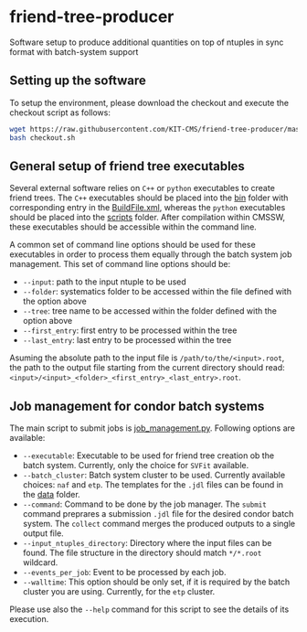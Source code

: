 # friend-tree-producer
Software setup to produce additional quantities on top of ntuples in sync format with batch-system support

## Setting up the software
To setup the environment, please download the checkout and execute the checkout script as follows:

```bash
wget https://raw.githubusercontent.com/KIT-CMS/friend-tree-producer/master/scripts/checkout.sh
bash checkout.sh
```
## General setup of friend tree executables
Several external software relies on `C++` or `python` executables to create friend trees.
The `C++` executables should be placed into the [bin](https://github.com/KIT-CMS/friend-tree-producer/tree/master/bin)
folder with corresponding entry in the [BuildFile.xml](https://github.com/KIT-CMS/friend-tree-producer/tree/master/bin/BuildFile.xml),
whereas the `python` executables should be placed into the [scripts](https://github.com/KIT-CMS/friend-tree-producer/tree/master/scripts) folder.
After compilation within CMSSW, these executables should be accessible within the command line.

A common set of command line options should be used for these executables in order to process them equally through the batch system job management.
This set of command line options should be:

 * `--input`: path to the input ntuple to be used
 * `--folder`: systematics folder to be accessed within the file defined with the option above
 * `--tree`: tree name to be accessed within the folder defined with the option above
 * `--first_entry`: first entry to be processed within the tree
 * `--last_entry`: last entry to be processed within the tree

Asuming the absolute path to the input file is `/path/to/the/<input>.root`, the path to the output file starting from the current directory should read:
`<input>/<input>_<folder>_<first_entry>_<last_entry>.root`.

## Job management for condor batch systems
The main script to submit jobs is [job_management.py](https://github.com/KIT-CMS/friend-tree-producer/blob/master/scripts/job_management.py). Following options are available:

 * `--executable`: Executable to be used for friend tree creation ob the batch system. Currently, only the choice for `SVFit` available.
 * `--batch_cluster`: Batch system cluster to be used. Currently available choices: `naf` and `etp`. The templates for the `.jdl` files can be found in the [data](https://github.com/KIT-CMS/friend-tree-producer/tree/master/data) folder.
 * `--command`: Command to be done by the job manager. The `submit` command preprares a submission `.jdl` file for the desired condor batch system. The `collect` command merges the produced outputs to a single output file.
 * `--input_ntuples_directory`: Directory where the input files can be found. The file structure in the directory should match `*/*.root` wildcard.
 * `--events_per_job`: Event to be processed by each job.
 * `--walltime`: This option should be only set, if it is required by the batch cluster you are using. Currently, for the `etp` cluster.

Please use also the `--help` command for this script to see the details of its execution.
